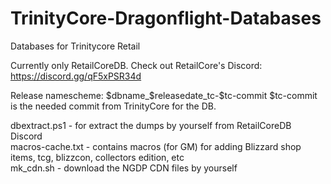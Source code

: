 # TrinityCore-Dragonflight-Databases
Databases for Trinitycore Retail

Currently only RetailCoreDB. Check out RetailCore's Discord: https://discord.gg/qF5xPSR34d

Release namescheme: $dbname_$releasedate_tc-$tc-commit
$tc-commit is the needed commit from TrinityCore for the DB.

dbextract.ps1 - for extract the dumps by yourself from RetailCoreDB Discord<br>
macros-cache.txt - contains macros (for GM) for adding Blizzard shop items, tcg, blizzcon, collectors edition, etc<br>
mk_cdn.sh - download the NGDP CDN files by yourself
